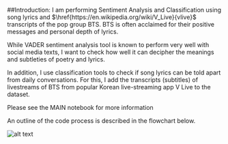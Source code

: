 ##Introduction:
I am performing Sentiment Analysis and Classification using song lyrics and $\href{https://en.wikipedia.org/wiki/V_Live}{vlive}$ transcripts of the pop group BTS.
BTS is often acclaimed for their positive messages and personal depth of lyrics.

While VADER sentiment analysis tool is known to perform very well with social media texts, I want to check how well it can decipher the meanings and subtleties of poetry and lyrics.

In addition, I use classification tools to check if song lyrics can be told apart from daily conversations. For this, I add the transcripts (subtitles) of livestreams of BTS from popular Korean live-streaming app V Live to the dataset.

Please see the MAIN notebook for more information

An outline of the code process is described in the flowchart below.

![alt text](https://raw.githubusercontent.com/nominmar/bts_text_analysis/main/flowchart.png)
